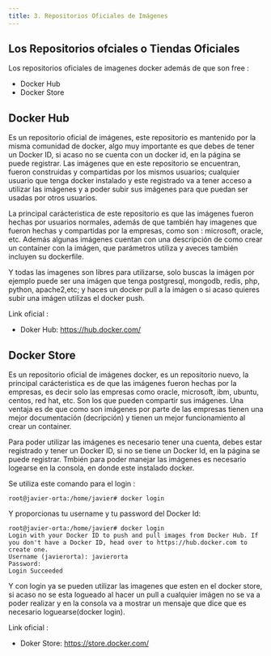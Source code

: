 ```yaml
---
title: 3. Repositorios Oficiales de Imágenes
---
```

## Los Repositorios ofciales o Tiendas Oficiales
Los repositorios oficiales de imagenes docker además de que son free :
* Docker Hub
* Docker Store

## Docker Hub
Es un repositorio oficial de imágenes,  este repositorio es mantenido por la misma comunidad de docker, algo muy importante es que debes de tener un Docker ID, si acaso no se cuenta con un docker id, en la página se puede registrar.
Las imágenes que en este repositorio se encuentran, fueron construidas y compartidas por los mismos usuarios; cualquier usuario que tenga docker instalado y este registrado va a tener acceso a utilizar las imágenes y a poder subir sus imágenes para que puedan ser usadas por otros usuarios.

La principal carácteristica de este repositorio es que las imágenes fueron hechas por usuarios normales, además de que también hay imagenes
que fueron hechas y compartidas por la empresas, como son : microsoft, oracle, etc.
Además algunas imágenes cuentan con  una descripción de como crear un container con la imágen, que parámetros utiliza y aveces también incluyen su dockerfile.

  Y todas las imagenes son libres para utilizarse, solo buscas la imágen por ejemplo puede ser una imágen que tenga postgresql, mongodb, redis, php, python, apache2,etc; y haces un docker pull a la imágen o si acaso quieres subir una imágen utilizas el docker push.

Link oficial :
- Doker Hub:   <a href='https://hub.docker.com/' target='_blank' rel='nofollow'>https://hub.docker.com/</a>


## Docker Store
Es un repositorio oficial de imágenes docker, es un repositorio nuevo, la principal  carácteristica es de que las imágenes fueron hechas por la empresas, es decir solo las empresas como oracle, microsoft, ibm, ubuntu, centos, red hat, etc.
Son los que pueden compartir  sus imágenes.
Una ventaja es de que como son imágenes por parte de las empresas tienen una mejor documentación (decripción) y tienen un mejor funcionamiento al crear un container.

Para poder utilizar las imágenes es necesario tener una cuenta, debes estar registrado y tener un Docker ID, si no se tiene un Docker Id, en la página se puede registrar.
Tmbién para poder manejar las imágenes es necesario logearse en la consola, en donde este instalado docker.

Se utiliza este comando para el login :

```root@javier-orta:/home/javier# docker login```

Y proporcionas tu username y tu password del Docker Id:

```
root@javier-orta:/home/javier# docker login
Login with your Docker ID to push and pull images from Docker Hub. If you don't have a Docker ID, head over to https://hub.docker.com to create one.
Username (javierorta): javierorta
Password:
Login Succeeded
```

Y con login ya se pueden utilizar las imagenes que esten en el docker store, si acaso no se esta logueado al hacer un pull a cualquier imágen no se va a poder realizar y  en la consola va a mostrar un mensaje que dice que es necesario loguearse(docker login).

Link oficial :
- Doker Store:   <a href='https://store.docker.com/' target='_blank' rel='nofollow'>https://store.docker.com/</a>
